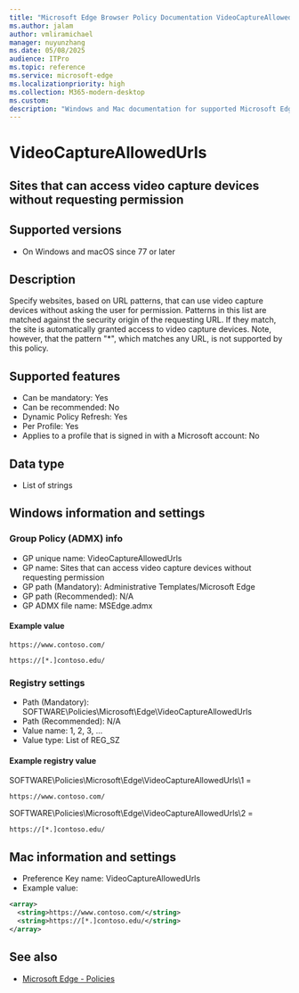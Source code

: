 ```yaml
---
title: "Microsoft Edge Browser Policy Documentation VideoCaptureAllowedUrls"
ms.author: jalam
author: vmliramichael
manager: nuyunzhang
ms.date: 05/08/2025
audience: ITPro
ms.topic: reference
ms.service: microsoft-edge
ms.localizationpriority: high
ms.collection: M365-modern-desktop
ms.custom:
description: "Windows and Mac documentation for supported Microsoft Edge Browser policy: Sites that can access video capture devices without requesting permission"
---
```


<!--THIS FILE IS AUTOMATICALLY GENERATED. MANUAL CHANGES WILL BE OVERWRITTEN.-->
<!--Please contact the Microsoft Edge Manageability team with any questions.-->

# VideoCaptureAllowedUrls

## Sites that can access video capture devices without requesting permission


## Supported versions

- On Windows and macOS since 77 or later

## Description

Specify websites, based on URL patterns, that can use video capture devices without asking the user for permission. Patterns in this list are matched against the security origin of the requesting URL. If they match, the site is automatically granted access to video capture devices. Note, however, that the pattern "*", which matches any URL, is not supported by this policy.

## Supported features

- Can be mandatory: Yes
- Can be recommended: No
- Dynamic Policy Refresh: Yes
- Per Profile: Yes
- Applies to a profile that is signed in with a Microsoft account: No

## Data type

- List of strings

## Windows information and settings

### Group Policy (ADMX) info

- GP unique name: VideoCaptureAllowedUrls
- GP name: Sites that can access video capture devices without requesting permission
- GP path (Mandatory): Administrative Templates/Microsoft Edge
- GP path (Recommended): N/A
- GP ADMX file name: MSEdge.admx

#### Example value

```
https://www.contoso.com/
```

```
https://[*.]contoso.edu/
```

### Registry settings

- Path (Mandatory): SOFTWARE\Policies\Microsoft\Edge\VideoCaptureAllowedUrls
- Path (Recommended): N/A
- Value name: 1, 2, 3, ...
- Value type: List of REG_SZ

#### Example registry value

SOFTWARE\Policies\Microsoft\Edge\VideoCaptureAllowedUrls\1 =
```
https://www.contoso.com/
```

SOFTWARE\Policies\Microsoft\Edge\VideoCaptureAllowedUrls\2 =
```
https://[*.]contoso.edu/
```




## Mac information and settings

- Preference Key name: VideoCaptureAllowedUrls
- Example value:

```xml
<array>
  <string>https://www.contoso.com/</string>
  <string>https://[*.]contoso.edu/</string>
</array>
```

## See also
- [Microsoft Edge - Policies](../microsoft-edge-policies.md)
